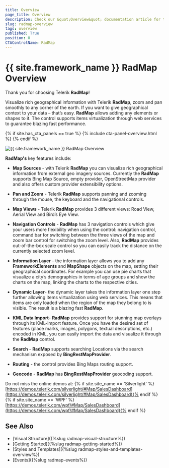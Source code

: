 ```yaml
---
title: Overview
page_title: Overview
description: Check our &quot;Overview&quot; documentation article for the RadMap {{ site.framework_name }} control.
slug: radmap-overview
tags: overview
published: True
position: 0
CTAControlName: RadMap
---
```


# {{ site.framework_name }} RadMap Overview

Thank you for choosing Telerik __RadMap__!        

Visualize rich geographical information with Telerik __RadMap__, zoom and pan smoothly to any corner of the earth. If you want to give geographical context to your data – that’s easy. __RadMap__ allows adding any elements or shapes to it. The control supports items virtualization through web services to guarantee blazing fast performance.        

{% if site.has_cta_panels == true %}
{% include cta-panel-overview.html %}
{% endif %}

![{{ site.framework_name }} RadMap Overview](images/RadMap_Overview_02.png)

__RadMap's__ key features include:        

* __Map Sources__ - with Telerik __RadMap__ you can visualize rich geographical information from external geo imagery sources. Currently the __RadMap__ supports Bing Map Source, empty provider, OpenStreetMap provider and also offers custom provider extensibility options.          

* __Pan and Zoom__ - Telerik __RadMap__ supports panning and zooming through the mouse, the keyboard and the navigational controls.          

* __Map Views__ - Telerik __RadMap__ provides 3 different views: Road View, Aerial View and Bird’s Eye View.          

* __Navigation Controls__ - __RadMap__ has 3 navigation controls which give your users more flexibility when using the control: navigation control, command bar for switching between the three views of the map and zoom bar control for switching the zoom level. Also, __RadMap__ provides out-of-the-box scale control so you can easily track the distance on the currently selected zoom level.          

* __Information Layer__ - the information layer allows you to add any __FrameworkElements__ and __MapShape__ objects on the map, setting their geographical coordinates. For example you can use pie charts that visualize a city’s demographics in terms of age groups and show the charts on the map, linking the charts to the respective cities.          

* __Dynamic Layer__- the dynamic layer takes the information layer one step further allowing items virtualization using web services. This means that items are only loaded when the region of the map they belong to is visible. The result is a blazing fast __RadMap__.          

* __KML Data Import__- __RadMap__ provides support for stunning map overlays through its KML-import feature.  Once you have the desired set of features (place marks, images, polygons, textual descriptions, etc.) encoded in KML, you can easily import the data and visualize it through the __RadMap__ control.          

* __Search__ - __RadMap__ supports searching Locations via the search mechanism exposed by __BingRestMapProvider__.

* __Routing__ - the control provides Bing Maps routing support.          

* __Geocode__ - __RadMap__ has __BingRestMapProvider__ geocoding support.          

Do not miss the online demos at: {% if site.site_name == 'Silverlight' %}[https://demos.telerik.com/silverlight/#Map/SalesDashboard](https://demos.telerik.com/silverlight/#Map/SalesDashboard){% endif %}{% if site.site_name == 'WPF' %}[https://demos.telerik.com/wpf/#Map/SalesDashboard](https://demos.telerik.com/wpf/#Map/SalesDashboard){% endif %}

## See Also
 * [Visual Structure]({%slug radmap-visual-structure%})
 * [Getting Started]({%slug radmap-getting-started%})
 * [Styles and Templates]({%slug radmap-styles-and-templates-overview%})
 * [Events]({%slug radmap-events%})
